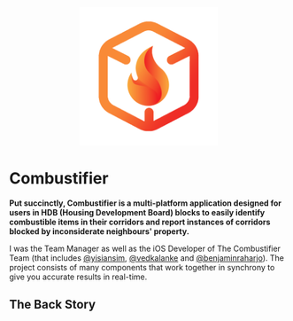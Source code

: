 <p align="center">
    <a href="https://github.com/AWS-Accelerator-Group-3-2021"><img src="assets/images/combustifier_logo.png" height=250></a>
</p>

# Combustifier

**Put succinctly, Combustifier is a multi-platform application designed for users in HDB (Housing Development Board) blocks to easily identify combustible items in their corridors and report instances of corridors blocked by inconsiderate neighbours' property.**

I was the Team Manager as well as the iOS Developer of The Combustifier Team (that includes [@yisiansim](https://toasterclock.github.io), [@vedkalanke](https://github.com/rreserVED) and [@benjaminraharjo](https://github.com/benjaminthree)). The project consists of many components that work together in synchrony to give you accurate results in real-time.

## The Back Story
